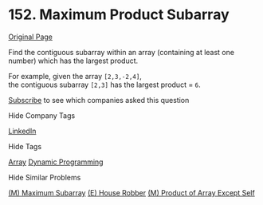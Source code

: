 # 152. Maximum Product Subarray

[Original Page](https://leetcode.com/problems/maximum-product-subarray/)

Find the contiguous subarray within an array (containing at least one number) which has the largest product.

For example, given the array `[2,3,-2,4]`,  
the contiguous subarray `[2,3]` has the largest product = `6`.

<div>

[Subscribe](/subscribe/) to see which companies asked this question

</div>

<div>

<div id="company_tags" class="btn btn-xs btn-warning">Hide Company Tags</div>

<span class="hidebutton" style="display: inline;">[LinkedIn](/company/linkedin/)</span></div>

<div>

<div id="tags" class="btn btn-xs btn-warning">Hide Tags</div>

<span class="hidebutton" style="display: inline;">[Array](/tag/array/) [Dynamic Programming](/tag/dynamic-programming/)</span></div>

<div>

<div id="similar" class="btn btn-xs btn-warning">Hide Similar Problems</div>

<span class="hidebutton" style="display: inline;">[(M) Maximum Subarray](/problems/maximum-subarray/) [(E) House Robber](/problems/house-robber/) [(M) Product of Array Except Self](/problems/product-of-array-except-self/)</span></div>